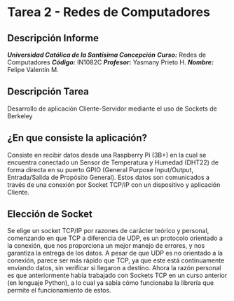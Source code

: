 # Tarea 2 - Redes de Computadores

## Descripción Informe
***Universidad Católica de la Santísima Concepción***
***Curso:*** Redes de Computadores
***Código:*** IN1082C
***Profesor:*** Yasmany Prieto H.
***Nombre:*** Felipe Valentín M.


## Descripción Tarea
Desarrollo de aplicación Cliente-Servidor mediante el uso de Sockets de Berkeley




## ¿En que consiste la aplicación?
Consiste en recibir datos desde una Raspberry Pi (3B+) en la cual se encuentra conectado un Sensor de Temperatura y Humedad (DHT22) de forma directa en su puerto GPIO (General Purpose Input/Output, Entrada/Salida de Propósito General). Estos datos son comunicados a través de una conexión por Socket TCP/IP con un dispositivo y aplicación Cliente.

## Elección de Socket
Se elige un socket TCP/IP por razones de carácter teórico y personal, comenzando en que TCP a diferencia de UDP, es un protocolo orientado a la conexión, que nos proporciona un mejor manejo de errores, y nos garantiza la entrega de los datos. A pesar de que UDP es no orientado a la conexión, parece ser más rápido que TCP, ya que este está continuamente enviando datos, sin verificar si llegaron a destino. Ahora la razón personal es que anteriormente había trabajado con Sockets TCP en un curso anterior (en lenguaje Python), a lo cual ya sabía cómo funcionaba la librería que permite el funcionamiento de estos.
